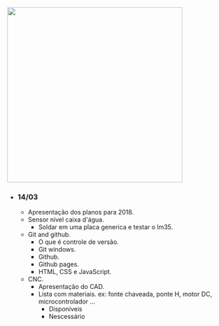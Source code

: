 <img src="marco.jpg" alt="" width="400"/>

* ### 14/03
  * Apresentação dos planos para 2018.
  * Sensor nível caixa d'água.
    * Soldar em uma placa generica e testar o lm35.
  * Git and github.
    * O que é controle de versão.
    * Git windows.
    * Github.
    * Github pages.
    * HTML, CSS e JavaScript.
  * CNC.
    * Apresentação do CAD.
    * Lista com materiais. ex: fonte chaveada, ponte H, motor DC, microcontrolador ...
      * Disponíveis
      * Nescessário
